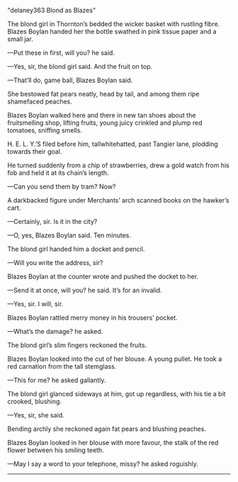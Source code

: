 "delaney363 Blond as Blazes"

The blond girl in Thornton’s bedded the wicker basket with rustling fibre. Blazes Boylan handed her the bottle swathed in pink tissue paper and a small jar.

—Put these in first, will you? he said.

—Yes, sir, the blond girl said. And the fruit on top.

—That’ll do, game ball, Blazes Boylan said.

She bestowed fat pears neatly, head by tail, and among them ripe shamefaced peaches.

Blazes Boylan walked here and there in new tan shoes about the fruitsmelling shop, lifting fruits, young juicy crinkled and plump red tomatoes, sniffing smells.

H. E. L. Y.’S filed before him, tallwhitehatted, past Tangier lane, plodding towards their goal.

He turned suddenly from a chip of strawberries, drew a gold watch from his fob and held it at its chain’s length.

—Can you send them by tram? Now?

A darkbacked figure under Merchants’ arch scanned books on the hawker’s cart.

—Certainly, sir. Is it in the city?

—O, yes, Blazes Boylan said. Ten minutes.

The blond girl handed him a docket and pencil.

—Will you write the address, sir?

Blazes Boylan at the counter wrote and pushed the docket to her.

—Send it at once, will you? he said. It’s for an invalid.

—Yes, sir. I will, sir.

Blazes Boylan rattled merry money in his trousers’ pocket.

—What’s the damage? he asked.

The blond girl’s slim fingers reckoned the fruits.

Blazes Boylan looked into the cut of her blouse. A young pullet. He took a red carnation from the tall stemglass.

—This for me? he asked gallantly.

The blond girl glanced sideways at him, got up regardless, with his tie a bit crooked, blushing.

—Yes, sir, she said.

Bending archly she reckoned again fat pears and blushing peaches.

Blazes Boylan looked in her blouse with more favour, the stalk of the red flower between his smiling teeth.

—May I say a word to your telephone, missy? he asked roguishly.

*    *    *
